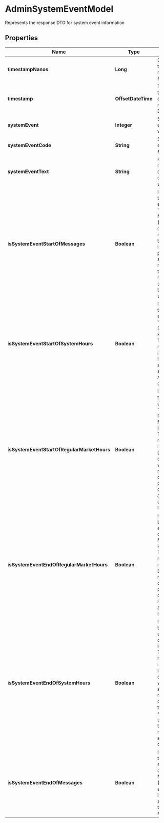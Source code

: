 

# AdminSystemEventModel

Represents the response DTO for system event information

## Properties

| Name | Type | Description | Notes |
|------------ | ------------- | ------------- | -------------|
|**timestampNanos** | **Long** | Original timestamp in nanoseconds since epoch |  [optional] |
|**timestamp** | **OffsetDateTime** | Time when the system event was recorded as DateTime |  [optional] |
|**systemEvent** | **Integer** | System event as byte value |  [optional] |
|**systemEventCode** | **String** | System event as string |  [optional] |
|**systemEventText** | **String** | Human-readable description of the system event |  [optional] |
|**isSystemEventStartOfMessages** | **Boolean** | Indicates if the system event is &#39;Start of Messages&#39; (O). Outside of heartbeat messages on the lower level protocol,  the start of day message is the first message sent in any trading session. |  [optional] |
|**isSystemEventStartOfSystemHours** | **Boolean** | Indicates if the system event is &#39;Start of System Hours&#39; (S). This message indicates that IEX is open and ready to start accepting orders. |  [optional] |
|**isSystemEventStartOfRegularMarketHours** | **Boolean** | Indicates if the system event is &#39;Start of Regular Market Hours&#39; (R). This message indicates that DAY and GTX orders, as well as market orders and pegged orders,  are available for execution on IEX. |  [optional] |
|**isSystemEventEndOfRegularMarketHours** | **Boolean** | Indicates if the system event is &#39;End of Regular Market Hours&#39; (M). This message indicates that DAY orders, market orders, and pegged orders  are no longer accepted by IEX. |  [optional] |
|**isSystemEventEndOfSystemHours** | **Boolean** | Indicates if the system event is &#39;End of System Hours&#39; (E). This message indicates that IEX is now closed and will not accept  any new orders during this trading session. It is still possible  to receive messages after the end of day. |  [optional] |
|**isSystemEventEndOfMessages** | **Boolean** | Indicates if the system event is &#39;End of Messages&#39; (C). This is always the last message sent in any trading session. |  [optional] |



